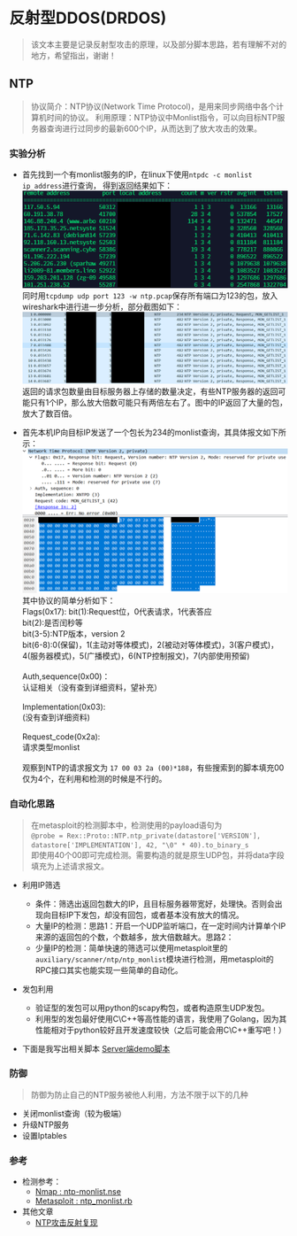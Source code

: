 # 反射型DDOS(DRDOS)

>该文本主要是记录反射型攻击的原理，以及部分脚本思路，若有理解不对的地方，希望指出，谢谢！

## NTP

> 协议简介：NTP协议(Network Time Protocol)，是用来同步网络中各个计算机时间的协议。
> 利用原理：NTP协议中Monlist指令，可以向目标NTP服务器查询进行过同步的最新600个IP，从而达到了放大攻击的效果。

### 实验分析

- 首先找到一个有monlist服务的IP，在linux下使用`ntpdc -c monlist ip_address`进行查询， 得到返回结果如下：  
![Image text](img/ntp/ntp_monlist_query.png)  
同时用`tcpdump udp port 123 -w ntp.pcap`保存所有端口为123的包，放入wireshark中进行进一步分析，部分截图如下：  
![Image text](img/ntp/ntp_wireshark.png)  
返回的请求包数量由目标服务器上存储的数量决定，有些NTP服务器的返回可能只有1个IP，那么放大倍数可能只有两倍左右了。图中的IP返回了大量的包，放大了数百倍。

- 首先本机IP向目标IP发送了一个包长为234的monlist查询，其具体报文如下所示：
![Image text](img/ntp/ntp_sendpack.png)
其中协议的简单分析如下：  
Flags(0x17):
bit(1):Request位，0代表请求，1代表答应  
bit(2):是否闰秒等  
bit(3-5):NTP版本，version 2  
bit(6-8):0(保留)，1(主动对等体模式)，2(被动对等体模式)，3(客户模式)，4(服务器模式)，5(广播模式)，6(NTP控制报文)，7(内部使用预留)  
<br />Auth,sequence(0x00)：  
认证相关（没有查到详细资料，望补充）  
<br />Implementation(0x03):  
(没有查到详细资料)  
<br />Request_code(0x2a):  
请求类型monlist  
<br />观察到NTP的请求报文为 `17 00 03 2a (00)*188`，有些搜索到的脚本填充00仅为4个，在利用和检测的时候是不行的。

### 自动化思路

>在metasploit的检测脚本中，检测使用的payload语句为  
`@probe = Rex::Proto::NTP.ntp_private(datastore['VERSION'], datastore['IMPLEMENTATION'], 42, "\0" * 40).to_binary_s`  
即使用40个00即可完成检测。需要构造的就是原生UDP包，并将data字段填充为上述请求报文。

- 利用IP筛选
  - 条件：筛选出返回包数大的IP，且目标服务器带宽好，处理快。否则会出现向目标IP下发包，却没有回包，或者基本没有放大的情况。
  - 大量IP的检测：思路1：开启一个UDP监听端口，在一定时间内计算单个IP来源的返回包的个数，个数越多，放大倍数越大。思路2：
  - 少量IP的检测：简单快速的筛选可以使用metasploit里的`auxiliary/scanner/ntp/ntp_monlist`模块进行检测，用metasploit的RPC接口其实也能实现一些简单的自动化。
- 发包利用
  - 验证型的发包可以用python的scapy构包，或者构造原生UDP发包。
  - 利用型的发包最好使用C\C++等高性能的语言，我使用了Golang，因为其性能相对于python较好且开发速度较快（之后可能会用C\C++重写吧！）

- 下面是我写出相关脚本
    [Server端demo脚本]("https://github.com/chriskaliX/DDOS/blob/master/Drdos-note/script/discover/server.py")

### 防御

> 防御为防止自己的NTP服务被他人利用，方法不限于以下的几种

- 关闭monlist查询（较为极端）
- 升级NTP服务
- 设置Iptables

### 参考

- 检测参考：
  - [Nmap : ntp-monlist.nse](https://svn.nmap.org/nmap/scripts/ntp-monlist.nse)
  - [Metasploit : ntp_monlist.rb](https://github.com/rapid7/metasploit-framework/blob/master/modules/auxiliary/scanner/ntp/ntp_monlist.rb)
- 其他文章
  - [NTP攻击反射复现](https://www.freebuf.com/articles/network/129288.html)

